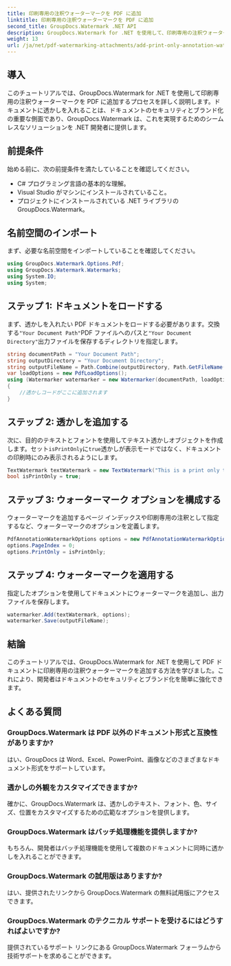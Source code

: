 ```yaml
---
title: 印刷専用の注釈ウォーターマークを PDF に追加
linktitle: 印刷専用の注釈ウォーターマークを PDF に追加
second_title: GroupDocs.Watermark .NET API
description: GroupDocs.Watermark for .NET を使用して、印刷専用の注釈ウォーターマークを PDF に追加する方法を学びます。ドキュメントのセキュリティとブランディングを簡単に強化します。
weight: 13
url: /ja/net/pdf-watermarking-attachments/add-print-only-annotation-watermark-pdf/
---
```

## 導入
このチュートリアルでは、GroupDocs.Watermark for .NET を使用して印刷専用の注釈ウォーターマークを PDF に追加するプロセスを詳しく説明します。ドキュメントに透かしを入れることは、ドキュメントのセキュリティとブランド化の重要な側面であり、GroupDocs.Watermark は、これを実現するためのシームレスなソリューションを .NET 開発者に提供します。
## 前提条件
始める前に、次の前提条件を満たしていることを確認してください。
- C# プログラミング言語の基本的な理解。
- Visual Studio がマシンにインストールされていること。
- プロジェクトにインストールされている .NET ライブラリの GroupDocs.Watermark。

## 名前空間のインポート
まず、必要な名前空間をインポートしていることを確認してください。
```csharp
using GroupDocs.Watermark.Options.Pdf;
using GroupDocs.Watermark.Watermarks;
using System.IO;
using System;
```
## ステップ 1: ドキュメントをロードする
まず、透かしを入れたい PDF ドキュメントをロードする必要があります。交換する`"Your Document Path"`PDF ファイルへのパスと`"Your Document Directory"`出力ファイルを保存するディレクトリを指定します。
```csharp
string documentPath = "Your Document Path";
string outputDirectory = "Your Document Directory";
string outputFileName = Path.Combine(outputDirectory, Path.GetFileName(documentPath));
var loadOptions = new PdfLoadOptions();
using (Watermarker watermarker = new Watermarker(documentPath, loadOptions))
{
    //透かしコードがここに追加されます
}
```
## ステップ 2: 透かしを追加する
次に、目的のテキストとフォントを使用してテキスト透かしオブジェクトを作成します。セット`isPrintOnly`に`true`透かしが表示モードではなく、ドキュメントの印刷時にのみ表示されるようにします。
```csharp
TextWatermark textWatermark = new TextWatermark("This is a print only test watermark. It won't appear in view mode.", new Font("Arial", 8));
bool isPrintOnly = true;
```
## ステップ 3: ウォーターマーク オプションを構成する
ウォーターマークを追加するページ インデックスや印刷専用の注釈として指定するなど、ウォーターマークのオプションを定義します。
```csharp
PdfAnnotationWatermarkOptions options = new PdfAnnotationWatermarkOptions();
options.PageIndex = 0;
options.PrintOnly = isPrintOnly;
```
## ステップ 4: ウォーターマークを適用する
指定したオプションを使用してドキュメントにウォーターマークを追加し、出力ファイルを保存します。
```csharp
watermarker.Add(textWatermark, options);
watermarker.Save(outputFileName);
```

## 結論
このチュートリアルでは、GroupDocs.Watermark for .NET を使用して PDF ドキュメントに印刷専用の注釈ウォーターマークを追加する方法を学びました。これにより、開発者はドキュメントのセキュリティとブランド化を簡単に強化できます。
## よくある質問
### GroupDocs.Watermark は PDF 以外のドキュメント形式と互換性がありますか?
はい、GroupDocs は Word、Excel、PowerPoint、画像などのさまざまなドキュメント形式をサポートしています。
### 透かしの外観をカスタマイズできますか?
確かに、GroupDocs.Watermark は、透かしのテキスト、フォント、色、サイズ、位置をカスタマイズするための広範なオプションを提供します。
### GroupDocs.Watermark はバッチ処理機能を提供しますか?
もちろん、開発者はバッチ処理機能を使用して複数のドキュメントに同時に透かしを入れることができます。
### GroupDocs.Watermark の試用版はありますか?
はい、提供されたリンクから GroupDocs.Watermark の無料試用版にアクセスできます。
### GroupDocs.Watermark のテクニカル サポートを受けるにはどうすればよいですか?
提供されているサポート リンクにある GroupDocs.Watermark フォーラムから技術サポートを求めることができます。